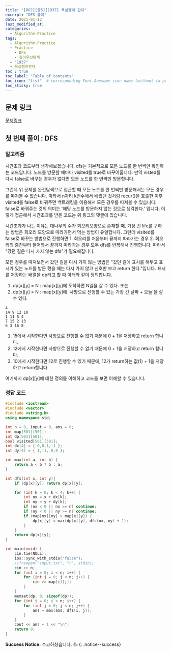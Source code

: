 ```yaml
---
title: "[BOJ][골5][1937] 욕심쟁이 판다"
excerpt: "DFS 풀이"
date: 2021-01-12
last_modified_at:
categories:
  - Algorithm-Practice
tags:
  - Algorithm-Practice
  - Practice
	- DFS
	- 깊이우선탐색
  - "1937"
  - 욕심쟁이판다
toc : true
toc_label: "Table of contents"
toc_icon: "list"  # corresponding Font Awesome icon name (without fa prefix)
toc_sticky: true
---
```


## 문제 링크

[문제링크](https://www.acmicpc.net/problem/1937)  

## 첫 번째 풀이 : DFS

### 알고리즘

시간초과 코드부터 생각해보겠습니다. dfs는 기본적으로 모든 노드를 한 번씩만 확인하는 코드입니다. 노드를 방문할 때마다 visited를 true로 바꾸어줍니다. 만약 visted를 다시  false로 바꾸는 경우가 없다면 모든 노드를 한 번씩만 방문합니다.  

그런데 위 문제를 완전탐색으로 접근할 때 모든 노드를 한 번씩만 방문해서는 모든 경우를 따져볼 수 없습니다. 따라서 n자리 k진수에서 배웠던 것처럼 recur()을 호출한 이후 visited를 false로 바꿔주면 백트래킹을 이용해서 모든 경우를 따져볼 수 있습니다. false로 바꿔주는 것의 의미는 '해당 노드를 방문하지 않는 것으로 생각한다.' 입니다. 이렇게 접근해서 시간초과를 받은 코드는 위 링크의 댓글에 있습니다.  

시간초과가 나는 이유는 대나무의 수가 회오리모양으로 존재할 때, 가장 긴 life를 구하는 방법은 회오리 모양으로 따라가면서 먹는 방법이 유일합니다. 그런데 visited를 false로 바꾸는 방법으로 진행하면 1. 회오리를 처음부터 끝까지 따라가는 경우 2. 회오리의 중간부터 들어와서 끝까지 따라가는 경우 모두 dfs를 반복해서 진행합니다. 따라서 "갔던 길은 다시 가지 않는 dfs"가 필요해집니다.  

모든 경우를 따져보면서 갔던 길을 다시 가지 않는 방법은 "갔던 길에 표시를 해두고 표시가 있는 노드를 방문 했을 때는 다시 가지 않고 신호만 보고 return 한다."입니다. 표시를 저장하는 배열을 dp라고 할 때 아래와 같이 정의합니다.    

1. dp\[x\]\[y\] = N : map\[x\]\[y\]에 도착하면 N일을 살 수 있다. 또는  
2. dp\[x\]\[y\] = N : map\[x\]\[y\]에 '사방으로 진행할 수 있는 가장 긴 날짜 + 오늘'을 살 수 있다.   

```
4
14 9 12 10
1 11 5 4
7 15 2 13
6 3 16 8
```

1. 15에서 시작한다면 사방으로 진행할 수 없기 때문에 0 + 1을 저장하고 return 합니다. 
1. 12에서 시작한다면 사방으로 진행할 수 없기 때문에 0 + 1을 저장하고 return 합니다. 
1. 10에서 시작한다면 12로 진행할 수 있기 때문에, 12가 return하는 값(1) + 1을 저장하고 return합니다. 

여기까지 dp\[x\]\[y\]에 대한 정의를 이해하고 코드를 보면 이해할 수 있습니다.  

### 정답 코드

```cpp
#include <iostream>
#include <vector>
#include <string.h>
using namespace std;

int n = 0, input = 0, ans = 0;
int map[501][501];
int dp[501][501];
bool visited[501][501];
int dx[4] = { 0,0,1,-1 };
int dy[4] = { 1,-1, 0,0 };

int max(int a, int b) {
	return a < b ? b : a;
}

int dfs(int x, int y){
	if (dp[x][y]) return dp[x][y];

	for (int k = 0; k < 4; k++) {
		int nx = x + dx[k];
		int ny = y + dy[k];
		if (nx < 0 || nx >= n) continue;
		if (ny < 0 || ny >= n) continue;
		if (map[nx][ny] > map[x][y]) {
			dp[x][y] = max(dp[x][y], dfs(nx, ny) + 1);
		}
	}
	return dp[x][y];
}

int main(void) {
	cin.tie(NULL);
	ios::sync_with_stdio("false");
	//freopen("input.txt", "r", stdin);
	cin >> n;
	for (int i = 0; i < n; i++) {
		for (int j = 0; j < n; j++) {
			cin >> map[i][j];
		}
	}
	memset(dp, 0, sizeof(dp));
	for (int i = 0; i < n; i++) {
		for (int j = 0; j < n; j++) {
			ans = max(ans, dfs(i, j));
		}
	}
	cout << ans + 1 << "\n";
	return 0;
}
```

**Success Notice:**
수고하셨습니다. :+1:
{: .notice--success}


